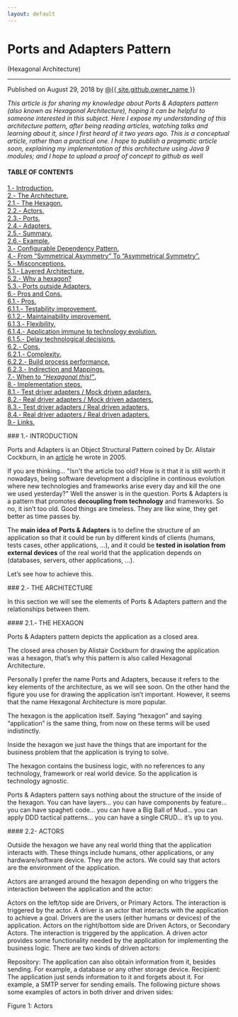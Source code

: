 ```yaml
---
layout: default
---
```


<div id="title">
<h1>Ports and Adapters Pattern</h1>
<p>(Hexagonal Architecture)</p>
<hr>
<span class="credits right">Published on August 29, 2018 by <a href="{{ site.github.owner_url }}">@{{ site.github.owner_name }}</a></span>
</div>

<p><em>This article is for sharing my knowledge about Ports & Adapters pattern (also known as Hexagonal Architecture), hoping it can be helpful to someone interested in this subject. Here I expose my understanding of this architecture pattern, after being reading articles, watching talks and learning about it, since I first heard of it two years ago. This is a conceptual article, rather than a practical one. I hope to publish a pragmatic article soon, explaining my implementation of this architecture using Java 9 modules; and I hope to upload a proof of concept to github as well</em></p>

#### TABLE OF CONTENTS

<a href="https://jmgarridopaz.github.io/content/hexagonalarchitecture.html#tc1">1.- Introduction.</a><br>
<a href="https://jmgarridopaz.github.io/content/hexagonalarchitecture.html#tc2">2.- The Architecture.</a><br>
  <a href="https://jmgarridopaz.github.io/content/hexagonalarchitecture.html#tc2-1">2.1.- The Hexagon.</a><br>
  <a href="https://jmgarridopaz.github.io/content/hexagonalarchitecture.html#tc2-2">2.2.- Actors.</a><br>
  <a href="https://jmgarridopaz.github.io/content/hexagonalarchitecture.html#tc2-3">2.3.- Ports.</a><br>
  <a href="https://jmgarridopaz.github.io/content/hexagonalarchitecture.html#tc2-4">2.4.- Adapters.</a><br>
  <a href="https://jmgarridopaz.github.io/content/hexagonalarchitecture.html#tc2-5">2.5.- Summary.</a><br>
  <a href="https://jmgarridopaz.github.io/content/hexagonalarchitecture.html#tc2-6">2.6.- Example.</a><br>
<a href="https://jmgarridopaz.github.io/content/hexagonalarchitecture.html#tc3">3.- Configurable Dependency Pattern.</a><br>
<a href="https://jmgarridopaz.github.io/content/hexagonalarchitecture.html#tc4">4.- From “Symmetrical Asymmetry” To “Asymmetrical Symmetry”.</a><br>
<a href="https://jmgarridopaz.github.io/content/hexagonalarchitecture.html#tc5">5.- Misconceptions.</a><br>
  <a href="https://jmgarridopaz.github.io/content/hexagonalarchitecture.html#tc5-1">5.1.- Layered Architecture.</a><br>
  <a href="https://jmgarridopaz.github.io/content/hexagonalarchitecture.html#tc5-2">5.2.- Why a hexagon?</a><br>
  <a href="https://jmgarridopaz.github.io/content/hexagonalarchitecture.html#tc5-3">5.3.- Ports outside Adapters.</a><br>
<a href="https://jmgarridopaz.github.io/content/hexagonalarchitecture.html#tc6">6.- Pros and Cons.</a><br>
  <a href="https://jmgarridopaz.github.io/content/hexagonalarchitecture.html#tc6-1">6.1.- Pros.</a><br>
    <a href="https://jmgarridopaz.github.io/content/hexagonalarchitecture.html#tc6-1-1">6.1.1.- Testability improvement.</a><br>
    <a href="https://jmgarridopaz.github.io/content/hexagonalarchitecture.html#tc6-1-2">6.1.2.- Maintainability improvement.</a><br>
    <a href="https://jmgarridopaz.github.io/content/hexagonalarchitecture.html#tc6-1-3">6.1.3.- Flexibility.</a><br>
    <a href="https://jmgarridopaz.github.io/content/hexagonalarchitecture.html#tc6-1-4">6.1.4.- Application immune to technology evolution.</a><br>
    <a href="https://jmgarridopaz.github.io/content/hexagonalarchitecture.html/#tc6-1-5">6.1.5.- Delay technological decisions.</a><br>
  <a href="https://jmgarridopaz.github.io/content/hexagonalarchitecture.html/#tc6-2">6.2.- Cons.</a><br>
    <a href="https://jmgarridopaz.github.io/content/hexagonalarchitecture.html/#tc6-2-1">6.2.1.- Complexity.</a><br>
    <a href="https://jmgarridopaz.github.io/content/hexagonalarchitecture.html/#tc6-2-2">6.2.2.- Build process performance.</a><br>
    <a href="https://jmgarridopaz.github.io/content/hexagonalarchitecture.html/#tc6-2-3">6.2.3.- Indirection and Mappings.</a><br>
<a href="https://jmgarridopaz.github.io/content/hexagonalarchitecture.html/#tc7">7.- When to <em>“Hexagonal this!”</em>.</a><br>
<a href="https://jmgarridopaz.github.io/content/hexagonalarchitecture.html/#tc8">8.- Implementation steps.</a><br>
  <a href="https://jmgarridopaz.github.io/content/hexagonalarchitecture.html/#tc8-1">8.1.- Test driver adapters / Mock driven adapters.</a><br>
  <a href="https://jmgarridopaz.github.io/content/hexagonalarchitecture.html/#tc8-2">8.2.- Real driver adapters / Mock driven adapters.</a><br>
  <a href="https://jmgarridopaz.github.io/content/hexagonalarchitecture.html/#tc8-3">8.3.- Test driver adapters / Real driven adapters.</a><br>
  <a href="https://jmgarridopaz.github.io/content/hexagonalarchitecture.html/#tc8-4">8.4.- Real driver adapters / Real driven adapters.</a><br>
<a href="https://jmgarridopaz.github.io/content/hexagonalarchitecture.html/#tc9">9.- Links.</a>

<div id="tc1"></div>
### 1.- INTRODUCTION

Ports and Adapters is an Object Structural Pattern coined by Dr. Alistair Cockburn, in an <a href="https://web.archive.org/web/20180822100852/http://alistair.cockburn.us/Hexagonal+architecture" target="_blank">article</a> he wrote in 2005.
  
If you are thinking... "Isn't the article too old? How is it that it is still worth it nowadays, being software development a discipline in continous evolution where new technologies and frameworks arise every day and kill the one we used yesterday?" Well the answer is in the question. Ports & Adapters is a pattern that promotes __decoupling from technology__ and frameworks. So no, it isn’t too old. Good things are timeless. They are like wine, they get better as time passes by.

The __main idea of Ports & Adapters__ is to define the structure of an application so that it could be run by different kinds of clients (humans, tests cases, other applications, ...), and it could be __tested in isolation from external devices__ of the real world that the application depends on (databases, servers, other applications, ...).

Let’s see how to achieve this.

<div id="tc2"></div>
### 2.- THE ARCHITECTURE

In this section we will see the elements of Ports & Adapters pattern and the relationships between them.

<div id="tc2-1"></div>
#### 2.1.- THE HEXAGON

Ports & Adapters pattern depicts the application as a closed area.

The closed area chosen by Alistair Cockburn for drawing the application was a hexagon, that’s why this pattern is also called Hexagonal Architecture.

Personally I prefer the name Ports and Adapters, because it refers to the key elements of the architecture, as we will see soon. On the other hand the figure you use for drawing the application isn’t important. However, it seems that the name Hexagonal Architecture is more popular.

The hexagon is the application itself. Saying “hexagon” and saying “application” is the same thing, from now on these terms will be used indistinctly.

Inside the hexagon we just have the things that are important for the business problem that the application is trying to solve.

The hexagon contains the business logic, with no references to any technology, framework or real world device. So the application is technology agnostic.

Ports & Adapters pattern says nothing about the structure of the inside of the hexagon. You can have layers… you can have components by feature… you can have spagheti code… you can have a Big Ball of Mud… you can apply DDD tactical patterns… you can have a single CRUD… it’s up to you.

<div id="tc2-2"></div>
#### 2.2- ACTORS

Outside the hexagon we have any real world thing that the application interacts with. These things include humans, other applications, or any hardware/software device. They are the actors. We could say that actors are the environment of the application.

Actors are arranged around the hexagon depending on who triggers the interaction between the application and the actor:

Actors on the left/top side are Drivers, or Primary Actors. The interaction is triggered by the actor. A driver is an actor that interacts with the application to achieve a goal. Drivers are the users (either humans or devices) of the application.
Actors on the right/bottom side are Driven Actors, or Secondary Actors. The interaction is triggered by the application. A driven actor provides some functionality needed by the application for implementing the business logic.
There are two kinds of driven actors:

Repository: The application can also obtain information from it, besides sending. For example, a database or any other storage device.
Recipient: The application just sends information to it and forgets about it. For example, a SMTP server for sending emails.
The following picture shows some examples of actors in both driver and driven sides:

<div style="background-image: url('/images/figure1.png');background-size:contain;">

Figure 1: Actors
